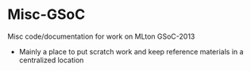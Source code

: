 Misc-GSoC
=========

Misc code/documentation for work on MLton GSoC-2013

- Mainly a place to put scratch work and keep reference materials in a centralized location
